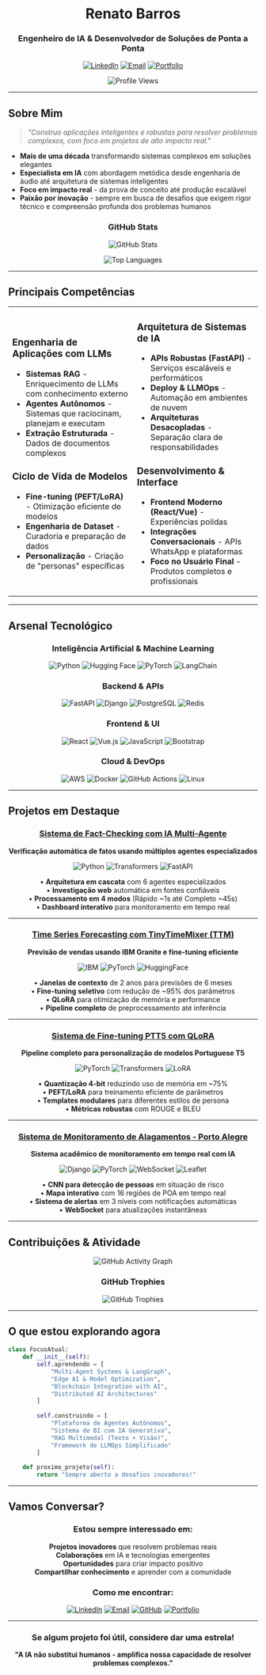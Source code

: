 <div align="center">

# Renato Barros
### Engenheiro de IA & Desenvolvedor de Soluções de Ponta a Ponta

[![LinkedIn](https://img.shields.io/badge/LinkedIn-0077B5?style=for-the-badge&logo=linkedin&logoColor=white)](https://linkedin.com/in/seu-perfil)
[![Email](https://img.shields.io/badge/Email-D14836?style=for-the-badge&logo=gmail&logoColor=white)](mailto:falecomrenatobarros@gmail.com)
[![Portfolio](https://img.shields.io/badge/Portfolio-FF5722?style=for-the-badge&logo=todoist&logoColor=white)](https://seu-portfolio.com)

![Profile Views](https://komarev.com/ghpvc/?username=renatobarros-ai&color=blueviolet&style=for-the-badge)

</div>

---

## Sobre Mim

> *"Construo aplicações inteligentes e robustas para resolver problemas complexos, com foco em projetos de alto impacto real."*

* **Mais de uma década** transformando sistemas complexos em soluções elegantes  
* **Especialista em IA** com abordagem metódica desde engenharia de áudio até arquitetura de sistemas inteligentes  
* **Foco em impacto real** - da prova de conceito até produção escalável  
* **Paixão por inovação** - sempre em busca de desafios que exigem rigor técnico e compreensão profunda dos problemas humanos  

<div align="center">

### GitHub Stats

![GitHub Stats](https://github-readme-stats.vercel.app/api?username=renatobarros-ai&show_icons=true&theme=radical&hide_border=true&count_private=true)

![Top Languages](https://github-readme-stats.vercel.app/api/top-langs/?username=renatobarros-ai&layout=compact&theme=radical&hide_border=true)

</div>

---

## Principais Competências

<table>
<tr>
<td width="50%">

### Engenharia de Aplicações com LLMs
- **Sistemas RAG** - Enriquecimento de LLMs com conhecimento externo
- **Agentes Autônomos** - Sistemas que raciocinam, planejam e executam
- **Extração Estruturada** - Dados de documentos complexos

### Ciclo de Vida de Modelos
- **Fine-tuning (PEFT/LoRA)** - Otimização eficiente de modelos
- **Engenharia de Dataset** - Curadoria e preparação de dados
- **Personalização** - Criação de "personas" específicas

</td>
<td width="50%">

### Arquitetura de Sistemas de IA
- **APIs Robustas (FastAPI)** - Serviços escaláveis e performáticos
- **Deploy & LLMOps** - Automação em ambientes de nuvem
- **Arquiteturas Desacopladas** - Separação clara de responsabilidades

### Desenvolvimento & Interface
- **Frontend Moderno (React/Vue)** - Experiências polidas
- **Integrações Conversacionais** - APIs WhatsApp e plataformas
- **Foco no Usuário Final** - Produtos completos e profissionais

</td>
</tr>
</table>

---

## Arsenal Tecnológico

<div align="center">

### **Inteligência Artificial & Machine Learning**
![Python](https://img.shields.io/badge/Python-3776AB?style=for-the-badge&logo=python&logoColor=white)
![Hugging Face](https://img.shields.io/badge/🤗%20Hugging%20Face-FFD21E?style=for-the-badge)
![PyTorch](https://img.shields.io/badge/PyTorch-EE4C2C?style=for-the-badge&logo=pytorch&logoColor=white)
![LangChain](https://img.shields.io/badge/🦜%20LangChain-1C3C3C?style=for-the-badge)

### **Backend & APIs**
![FastAPI](https://img.shields.io/badge/FastAPI-009688?style=for-the-badge&logo=fastapi&logoColor=white)
![Django](https://img.shields.io/badge/Django-092E20?style=for-the-badge&logo=django&logoColor=white)
![PostgreSQL](https://img.shields.io/badge/PostgreSQL-316192?style=for-the-badge&logo=postgresql&logoColor=white)
![Redis](https://img.shields.io/badge/Redis-DC382D?style=for-the-badge&logo=redis&logoColor=white)

### **Frontend & UI**
![React](https://img.shields.io/badge/React-20232A?style=for-the-badge&logo=react&logoColor=61DAFB)
![Vue.js](https://img.shields.io/badge/Vue.js-35495E?style=for-the-badge&logo=vue.js&logoColor=4FC08D)
![JavaScript](https://img.shields.io/badge/JavaScript-F7DF1E?style=for-the-badge&logo=javascript&logoColor=black)
![Bootstrap](https://img.shields.io/badge/Bootstrap-563D7C?style=for-the-badge&logo=bootstrap&logoColor=white)

### **Cloud & DevOps**
![AWS](https://img.shields.io/badge/AWS-232F3E?style=for-the-badge&logo=amazon-aws&logoColor=white)
![Docker](https://img.shields.io/badge/Docker-2496ED?style=for-the-badge&logo=docker&logoColor=white)
![GitHub Actions](https://img.shields.io/badge/GitHub%20Actions-2088FF?style=for-the-badge&logo=github-actions&logoColor=white)
![Linux](https://img.shields.io/badge/Linux-FCC624?style=for-the-badge&logo=linux&logoColor=black)

</div>

---

## Projetos em Destaque

<div align="center">

### [Sistema de Fact-Checking com IA Multi-Agente](link-para-repo)
**Verificação automática de fatos usando múltiplos agentes especializados**

![Python](https://img.shields.io/badge/Python-3776AB?style=flat-square&logo=python&logoColor=white)
![Transformers](https://img.shields.io/badge/🤗%20Transformers-FFD21E?style=flat-square)
![FastAPI](https://img.shields.io/badge/FastAPI-009688?style=flat-square&logo=fastapi&logoColor=white)

• **Arquitetura em cascata** com 6 agentes especializados  
• **Investigação web** automática em fontes confiáveis  
• **Processamento em 4 modos** (Rápido ~1s até Completo ~45s)  
• **Dashboard interativo** para monitoramento em tempo real  

---

### [Time Series Forecasting com TinyTimeMixer (TTM)](link-para-repo)
**Previsão de vendas usando IBM Granite e fine-tuning eficiente**

![IBM](https://img.shields.io/badge/IBM%20Granite-054ADA?style=flat-square&logo=ibm&logoColor=white)
![PyTorch](https://img.shields.io/badge/PyTorch-EE4C2C?style=flat-square&logo=pytorch&logoColor=white)
![HuggingFace](https://img.shields.io/badge/🤗%20Transformers-FFD21E?style=flat-square)

• **Janelas de contexto** de 2 anos para previsões de 6 meses  
• **Fine-tuning seletivo** com redução de ~95% dos parâmetros  
• **QLoRA** para otimização de memória e performance  
• **Pipeline completo** de preprocessamento até inferência  

---

### [Sistema de Fine-tuning PTT5 com QLoRA](link-para-repo)
**Pipeline completo para personalização de modelos Portuguese T5**

![PyTorch](https://img.shields.io/badge/PyTorch-EE4C2C?style=flat-square&logo=pytorch&logoColor=white)
![Transformers](https://img.shields.io/badge/🤗%20Transformers-FFD21E?style=flat-square)
![LoRA](https://img.shields.io/badge/LoRA-FF6B6B?style=flat-square)

• **Quantização 4-bit** reduzindo uso de memória em ~75%  
• **PEFT/LoRA** para treinamento eficiente de parâmetros  
• **Templates modulares** para diferentes estilos de persona  
• **Métricas robustas** com ROUGE e BLEU  

---

### [Sistema de Monitoramento de Alagamentos - Porto Alegre](link-para-repo)
**Sistema acadêmico de monitoramento em tempo real com IA**

![Django](https://img.shields.io/badge/Django-092E20?style=flat-square&logo=django&logoColor=white)
![PyTorch](https://img.shields.io/badge/PyTorch-EE4C2C?style=flat-square&logo=pytorch&logoColor=white)
![WebSocket](https://img.shields.io/badge/WebSocket-010101?style=flat-square&logo=socketdotio&logoColor=white)
![Leaflet](https://img.shields.io/badge/Leaflet-199900?style=flat-square&logo=leaflet&logoColor=white)

• **CNN para detecção de pessoas** em situação de risco  
• **Mapa interativo** com 16 regiões de POA em tempo real  
• **Sistema de alertas** em 3 níveis com notificações automáticas  
• **WebSocket** para atualizações instantâneas  

</div>

---

## Contribuições & Atividade

<div align="center">

![GitHub Activity Graph](https://github-readme-activity-graph.vercel.app/graph?username=renatobarros-ai&theme=react-dark&hide_border=true)

### GitHub Trophies
![GitHub Trophies](https://github-profile-trophy.vercel.app/?username=renatobarros-ai&theme=radical&no-frame=true&row=1&column=6)

</div>

---

## O que estou explorando agora

```python
class FocusAtual:
    def __init__(self):
        self.aprendendo = [
            "Multi-Agent Systems & LangGraph",
            "Edge AI & Model Optimization", 
            "Blockchain Integration with AI",
            "Distributed AI Architectures"
        ]
        
        self.construindo = [
            "Plataforma de Agentes Autônomos",
            "Sistema de BI com IA Generativa",
            "RAG Multimodal (Texto + Visão)",
            "Framework de LLMOps Simplificado"
        ]
    
    def proximo_projeto(self):
        return "Sempre aberto a desafios inovadores!"
```

---

## Vamos Conversar?

<div align="center">

### Estou sempre interessado em:

**Projetos inovadores** que resolvem problemas reais  
**Colaborações** em IA e tecnologias emergentes  
**Oportunidades** para criar impacto positivo  
**Compartilhar conhecimento** e aprender com a comunidade  

### Como me encontrar:

[![LinkedIn](https://img.shields.io/badge/LinkedIn-0077B5?style=for-the-badge&logo=linkedin&logoColor=white)](https://linkedin.com/in/seu-perfil)
[![Email](https://img.shields.io/badge/Email-D14836?style=for-the-badge&logo=gmail&logoColor=white)](mailto:falecomrenatobarros@gmail.com)
[![GitHub](https://img.shields.io/badge/GitHub-100000?style=for-the-badge&logo=github&logoColor=white)](https://github.com/renatobarros-ai)
[![Portfolio](https://img.shields.io/badge/Portfolio-FF5722?style=for-the-badge&logo=firefox&logoColor=white)](https://seu-portfolio.com)

</div>

---

<div align="center">

### Se algum projeto foi útil, considere dar uma estrela!

**"A IA não substitui humanos - amplifica nossa capacidade de resolver problemas complexos."**

</div>
